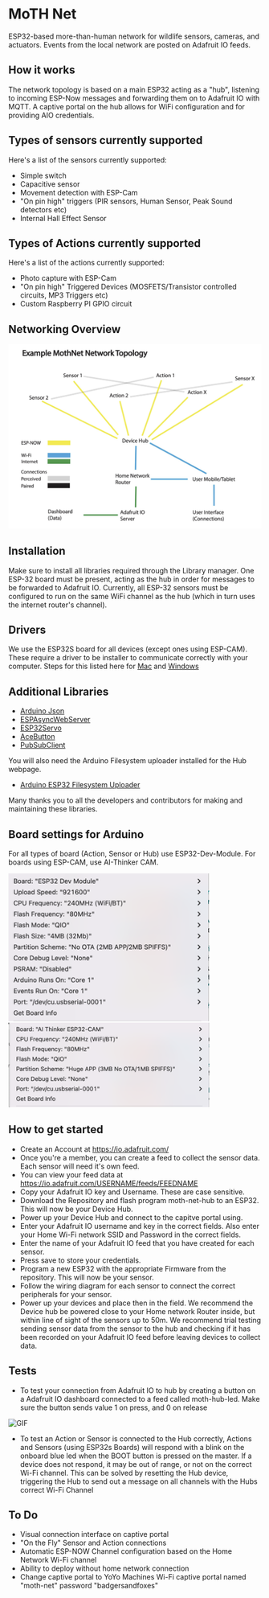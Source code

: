 # MoTH Net
ESP32-based more-than-human network for wildlife sensors, cameras, and actuators. Events from the local network are posted on Adafruit IO feeds.

## How it works
The network topology is based on a main ESP32 acting as a "hub", listening to incoming ESP-Now messages and forwarding them on to Adafruit IO with MQTT. A captive portal on the hub allows for WiFi configuration and for providing AIO credentials.

## Types of sensors currently supported
Here's a list of the sensors currently supported:
- Simple switch
- Capacitive sensor
- Movement detection with ESP-Cam
- "On pin high" triggers (PIR sensors, Human Sensor, Peak Sound detectors etc)
- Internal Hall Effect Sensor

## Types of Actions currently supported
Here's a list of the actions currently supported:
- Photo capture with ESP-Cam
- "On pin high" Triggered Devices (MOSFETS/Transistor controlled circuits, MP3 Triggers etc) 
- Custom Raspberry PI GPIO circuit

## Networking Overview

![diagram](https://github.com/interactionresearchstudio/moth-net/blob/main/Moth-net%20diagram.jpeg)

## Installation
Make sure to install all libraries required through the Library manager. One ESP-32 board must be present, acting as the hub in order for messages to be forwarded to Adafruit IO. Currently, all ESP-32 sensors must be configured to run on the same WiFi channel as the hub (which in turn uses the internet router's channel).

## Drivers
We use the ESP32S board for all devices (except ones using ESP-CAM). These require a driver to be installer to communicate correctly with your computer. Steps for this listed here for [Mac](https://make.yoyomachines.io/Guide/Hardware+Build+Guide+(Mac+Software)/17?lang=en#s27) and [Windows](https://make.yoyomachines.io/Guide/Hardware+Build+Guide+(Windows+software)/9?lang=en#s83)

## Additional Libraries
- [Arduino Json](https://github.com/bblanchon/ArduinoJson)
- [ESPAsyncWebServer](https://github.com/me-no-dev/ESPAsyncWebServer)
- [ESP32Servo](https://github.com/jkb-git/ESP32Servo)
- [AceButton](https://github.com/bxparks/AceButton)
- [PubSubClient](https://github.com/knolleary/pubsubclient)

You will also need the Arduino Filesystem uploader installed for the Hub webpage. 
- [Arduino ESP32 Filesystem Uploader](https://github.com/me-no-dev/arduino-esp32fs-plugin)

Many thanks you to all the developers and contributors for making and maintaining these libraries.

## Board settings for Arduino

For all types of board (Action, Sensor or Hub) use ESP32-Dev-Module. For boards using ESP-CAM, use AI-Thinker CAM.<br/>

<img src="https://github.com/interactionresearchstudio/moth-net/blob/main/Hub:Action:Sensor-settings.png" data-canonical-src="https://github.com/interactionresearchstudio/moth-net/blob/main/Hub:Action:Sensor-settings.png" width="400" />
<img src="https://github.com/interactionresearchstudio/moth-net/blob/main/CAM-board-settings.png " data-canonical-src="https://github.com/interactionresearchstudio/moth-net/blob/main/CAM-board-settings.png " width="400" />


## How to get started 

- Create an Account at https://io.adafruit.com/
- Once you're a member, you can create a feed to collect the sensor data. Each sensor will need it's own feed.
- You can view your feed data at https://io.adafruit.com/USERNAME/feeds/FEEDNAME
- Copy your Adafruit IO key and Username. These are case sensitive. 
- Download the Repository and flash program moth-net-hub to an ESP32. This will now be your Device Hub.
- Power up your Device Hub and connect to the capitve portal using.
- Enter your Adafruit IO username and key in the correct fields. Also enter your Home Wi-Fi network SSID and Password in the correct fields.
- Enter the name of your Adafruit IO feed that you have created for each sensor.
- Press save to store your credentials.
- Program a new ESP32 with the appropriate Firmware from the repository. This will now be your sensor.
- Follow the wiring diagram for each sensor to connect the correct peripherals for your sensor.
- Power up your devices and place then in the field. We recommend the Device hub be powered close to your Home network Router inside, but within line of sight of the sensors up to 50m. We recommend trial testing sending sensor data from the sensor to the hub and checking if it has been recorded on your Adafruit IO feed before leaving devices to collect data.

## Tests

- To test your connection from Adafruit IO to hub by creating a button on a Adafruit IO dashboard connected to a feed called moth-hub-led. Make sure the button sends value 1 on press, and 0 on release

![GIF](https://media0.giphy.com/media/EEayYfkQa362ftdd3D/giphy.gif)

- To test an Action or Sensor is connected to the Hub correctly, Actions and Sensors (using ESP32s Boards) will respond with a blink on the onboard blue led when the BOOT button is pressed on the master. If a device does not respond, it may be out of range, or not on the correct Wi-Fi channel. This can be solved by resetting the Hub device, triggering the Hub to send out a message on all channels with the Hubs correct Wi-Fi Channel

## To Do
 - Visual connection interface on captive portal
 - "On the Fly" Sensor and Action connections
 - Automatic ESP-NOW Channel configuration based on the Home Network Wi-Fi channel
 - Ability to deploy without home network connection
 - Change captive portal to YoYo Machines Wi-Fi captive portal named "moth-net" password "badgersandfoxes"
